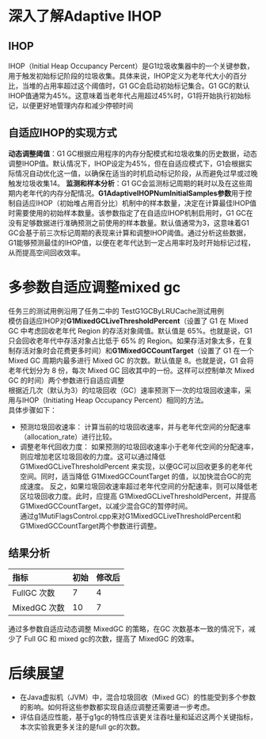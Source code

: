 # 深入了解Adaptive IHOP
## IHOP
IHOP（Initial Heap Occupancy Percent）是G1垃圾收集器中的一个关键参数，用于触发初始标记阶段的垃圾收集。具体来说，IHOP定义为老年代大小的百分比，当堆的占用率超过这个阈值时，G1 GC会启动初始标记集合。G1 GC的默认IHOP值通常为45%。这意味着当老年代占用超过45%时，G1将开始执行初始标记，以便更好地管理内存和减少停顿时间
## 自适应IHOP的实现方式
**动态调整阈值**：G1 GC根据应用程序的内存分配模式和垃圾收集的历史数据，动态调整IHOP值。默认情况下，IHOP设定为45%，但在自适应模式下，G1会根据实际情况自动优化这一值，以确保在适当的时机启动标记阶段，从而避免过早或过晚触发垃圾收集14。
**监测和样本分析**：G1 GC会监测标记周期的耗时以及在这些周期内老年代的内存分配情况。**G1AdaptiveIHOPNumInitialSamples参数**用于控制自适应IHOP（初始堆占用百分比）机制中的样本数量，决定在计算最佳IHOP值时需要使用的初始样本数量。该参数指定了在自适应IHOP机制启用时，G1 GC在没有足够数据进行准确预测之前使用的样本数量。默认值通常为3，这意味着G1 GC会基于前三次标记周期的表现来计算和调整IHOP阈值。通过分析这些数据，G1能够预测最佳的IHOP值，以便在老年代达到一定占用率时及时开始标记过程，从而提高空间回收效率。

# 多参数自适应调整mixed gc
任务三的测试用例沿用了任务二中的 TestG1GCByLRUCache测试用例<br>
模仿自适应IHOP对**G1MixedGCLiveThresholdPercent**（设置了 G1 在 Mixed GC 中考虑回收老年代 Region 的存活对象阈值。默认值是 65%。也就是说，G1 只会回收老年代中存活对象占比低于 65% 的 Region。如果存活对象太多，在复制存活对象时会花费更多时间）和**G1MixedGCCountTarget**（设置了 G1 在一个 Mixed GC 周期内最多进行 Mixed GC 的次数。默认值是 8。也就是说，G1 会将老年代划分为 8 份，每次 Mixed GC 回收其中的一份。这样可以控制单次 Mixed GC 的时间）两个参数进行自适应调整<br>
根据近几次（默认为3）的垃圾回收（GC）速率预测下一次的垃圾回收速率，采用与IHOP（Initiating Heap Occupancy Percent）相同的方法。<br>
具体步骤如下：
- 预测垃圾回收速率：
计算当前的垃圾回收速率，并与老年代空间的分配速率（allocation_rate）进行比较。
- 调整老年代回收力度：
如果预测的垃圾回收速率小于老年代空间的分配速率，则应增加老区垃圾回收的力度。这可以通过降低 G1MixedGCLiveThresholdPercent 来实现，以便GC可以回收更多的老年代空间。同时，适当降低 G1MixedGCCountTarget 的值，以加快混合GC的完成速度。
反之，如果垃圾回收速率超过老年代空间的分配速率，则可以降低老区垃圾回收力度。此时，应提高 G1MixedGCLiveThresholdPercent，并提高 G1MixedGCCountTarget，以减少混合GC的暂停时间。<br>
通过g1MutiFlagsControl.cpp来对G1MixedGCLiveThresholdPercent和G1MixedGCCountTarget两个参数进行调整。
## 结果分析
| 指标                    | 初始   | 修改后 |
| :---------------------- | :----- | ------ |
| FullGC 次数             | 7      | 4      |
| MixedGC 次数            | 10     | 7      |
通过多参数自适应动态调整 MixedGC 的策略，在GC 次数基本一致的情况下，减少了 Full GC 和 mixed gc的次数，提高了 MixedGC 的效率。
# 后续展望
- 在Java虚拟机（JVM）中，混合垃圾回收（Mixed GC）的性能受到多个参数的影响。如何将这些参数都实现自适应调整还需要进一步考虑。
- 评估自适应性能，基于g1gc的特性应该更关注吞吐量和延迟这两个关键指标，本次实验我更多关注的是full gc的次数。

